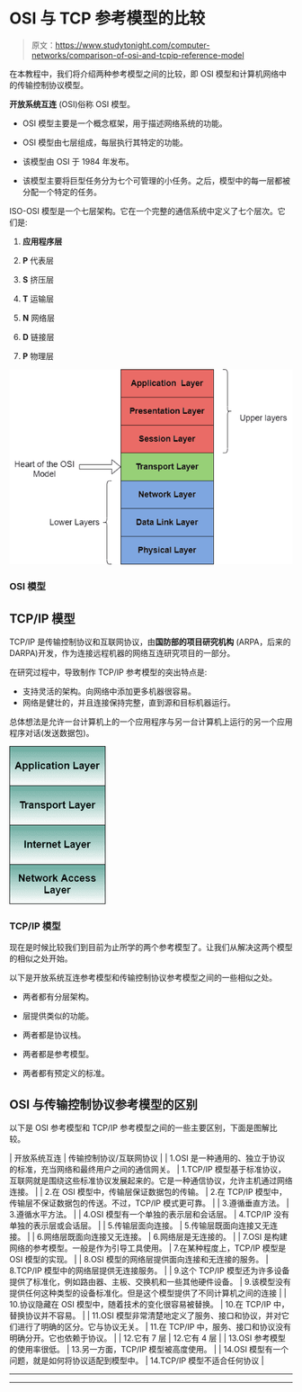 # OSI 与 TCP 参考模型的比较

> 原文：<https://www.studytonight.com/computer-networks/comparison-of-osi-and-tcpip-reference-model>

在本教程中，我们将介绍两种参考模型之间的比较，即 OSI 模型和计算机网络中的传输控制协议模型。

**开放系统互连** (OSI)俗称 OSI 模型。

*   OSI 模型主要是一个概念框架，用于描述网络系统的功能。

*   OSI 模型由七层组成，每层执行其特定的功能。

*   该模型由 OSI 于 1984 年发布。

*   该模型主要将巨型任务分为七个可管理的小任务。之后，模型中的每一层都被分配一个特定的任务。

ISO-OSI 模型是一个七层架构。它在一个完整的通信系统中定义了七个层次。它们是:

1.  **应用程序层**

2.  **P** 代表层

3.  **S** 挤压层

4.  **T** 运输层

5.  **N** 网络层

6.  **D** 链接层

7.  **P** 物理层

![](img/55feedbe06e496329a1d44d5843f9069.png)

### OSI 模型

## TCP/IP 模型

TCP/IP 是传输控制协议和互联网协议，由**国防部的项目研究机构** (ARPA，后来的 DARPA)开发，作为连接远程机器的网络互连研究项目的一部分。

在研究过程中，导致制作 TCP/IP 参考模型的突出特点是:

*   支持灵活的架构。向网络中添加更多机器很容易。
*   网络是健壮的，并且连接保持完整，直到源和目标机器运行。

总体想法是允许一台计算机上的一个应用程序与另一台计算机上运行的另一个应用程序对话(发送数据包)。

![](img/6922f24bc943036b30936220a894b9f9.png)

### TCP/IP 模型

现在是时候比较我们到目前为止所学的两个参考模型了。让我们从解决这两个模型的相似之处开始。

以下是开放系统互连参考模型和传输控制协议参考模型之间的一些相似之处。

*   两者都有分层架构。

*   层提供类似的功能。

*   两者都是协议栈。

*   两者都是参考模型。

*   两者都有预定义的标准。

## OSI 与传输控制协议参考模型的区别

以下是 OSI 参考模型和 TCP/IP 参考模型之间的一些主要区别，下面是图解比较。

| 开放系统互连 | 传输控制协议/互联网协议 |
| 1.OSI 是一种通用的、独立于协议的标准，充当网络和最终用户之间的通信网关。 | 1.TCP/IP 模型基于标准协议，互联网就是围绕这些标准协议发展起来的。它是一种通信协议，允许主机通过网络连接。 |
| 2.在 OSI 模型中，传输层保证数据包的传输。 | 2.在 TCP/IP 模型中，传输层不保证数据包的传送。不过，TCP/IP 模式更可靠。 |
| 3.遵循垂直方法。 | 3.遵循水平方法。 |
| 4.OSI 模型有一个单独的表示层和会话层。 | 4.TCP/IP 没有单独的表示层或会话层。 |
| 5.传输层面向连接。 | 5.传输层既面向连接又无连接。 |
| 6.网络层既面向连接又无连接。 | 6.网络层是无连接的。 |
| 7.OSI 是构建网络的参考模型。一般是作为引导工具使用。 | 7.在某种程度上，TCP/IP 模型是 OSI 模型的实现。 |
| 8.OSI 模型的网络层提供面向连接和无连接的服务。 | 8.TCP/IP 模型中的网络层提供无连接服务。 |
| 9.这个 TCP/IP 模型还为许多设备提供了标准化，例如路由器、主板、交换机和一些其他硬件设备。 | 9.该模型没有提供任何这种类型的设备标准化。但是这个模型提供了不同计算机之间的连接 |
| 10.协议隐藏在 OSI 模型中，随着技术的变化很容易被替换。 | 10.在 TCP/IP 中，替换协议并不容易。 |
| 11.OSI 模型非常清楚地定义了服务、接口和协议，并对它们进行了明确的区分。它与协议无关。 | 11.在 TCP/IP 中，服务、接口和协议没有明确分开。它也依赖于协议。 |
| 12.它有 7 层 | 12.它有 4 层 |
| 13.OSI 参考模型的使用率很低。 | 13.另一方面，TCP/IP 模型被高度使用。 |
| 14.OSI 模型有一个问题，就是如何将协议适配到模型中。 | 14.TCP/IP 模型不适合任何协议 |



* * *

* * *